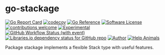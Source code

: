 # go-stackage

[![Go Report Card](https://goreportcard.com/badge/github.com/JesseCoretta/go-stackage)](https://goreportcard.com/report/github.com/JesseCoretta/go-stackage) [![codecov](https://codecov.io/gh/JesseCoretta/go-stackage/graph/badge.svg?token=RLW4DHLKQP)](https://codecov.io/gh/JesseCoretta/go-stackage) [![Go Reference](https://pkg.go.dev/badge/github.com/JesseCoretta/go-stackage.svg)](https://pkg.go.dev/github.com/JesseCoretta/go-stackage) [![Software License](https://img.shields.io/badge/license-MIT-brightgreen.svg?style=flat)](https://github.com/JesseCoretta/go-stackage/blob/main/LICENSE) [![contributions welcome](https://img.shields.io/badge/contributions-welcome-brightgreen.svg?style=flat)](https://github.com/JesseCoretta/go-stackage/issues) [![Experimental](https://img.shields.io/badge/experimental-blue?logoColor=blue&label=%F0%9F%A7%AA%20%F0%9F%94%AC&labelColor=blue&color=gray)](https://github.com/JesseCoretta/JesseCoretta/blob/main/EXPERIMENTAL.md) [![GitHub Workflow Status (with event)](https://img.shields.io/github/actions/workflow/status/jessecoretta/go-aci/go.yml?event=push)](https://github.com/JesseCoretta/go-stackage/actions/workflows/go.yml) [![Libraries.io dependency status for GitHub repo](https://img.shields.io/librariesio/github/JesseCoretta/go-stackage)](https://github.com/JesseCoretta/go-stackage)
 [![Author](https://img.shields.io/badge/author-Jesse_Coretta-darkred?label=%F0%9F%94%BA&labelColor=indigo&color=maroon)](https://www.linkedin.com/in/jessecoretta/) [![Help Animals](https://img.shields.io/badge/donations-yellow?label=%F0%9F%98%BA&labelColor=Yellow)](https://github.com/JesseCoretta/JesseCoretta/blob/main/DONATIONS.md)

Package stackage implements a flexible Stack type with useful features.
